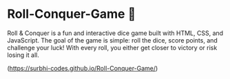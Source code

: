 # Roll-Conquer-Game 🎲
Roll &amp; Conquer is a fun and interactive dice game built with HTML, CSS, and JavaScript. The goal of the game is simple: roll the dice, score points, and challenge your luck! With every roll, you either get closer to victory or risk losing it all.

(https://surbhi-codes.github.io/Roll-Conquer-Game/)
